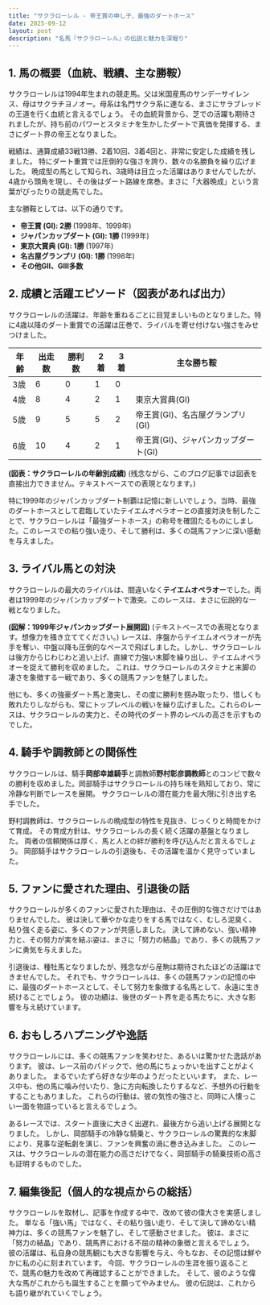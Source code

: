 ```yaml
---
title: "サクラローレル - 帝王賞の申し子、最強のダートホース"
date: 2025-09-12
layout: post
description: "名馬『サクラローレル』の伝説と魅力を深堀り"
---
```


## 1. 馬の概要（血統、戦績、主な勝鞍）

サクラローレルは1994年生まれの競走馬。父は米国産馬のサンデーサイレンス、母はサクラチヨノオー。母系は名門サクラ系に連なる、まさにサラブレッドの王道を行く血統と言えるでしょう。  その血統背景から、芝での活躍も期待されましたが、持ち前のパワーとスタミナを生かしたダートで真価を発揮する、まさにダート界の帝王となりました。

戦績は、通算成績33戦13勝、2着10回、3着4回と、非常に安定した成績を残しました。  特にダート重賞では圧倒的な強さを誇り、数々の名勝負を繰り広げました。  晩成型の馬として知られ、3歳時は目立った活躍はありませんでしたが、4歳から頭角を現し、その後はダート路線を席巻。まさに「大器晩成」という言葉がぴったりの競走馬でした。

主な勝鞍としては、以下の通りです。

* **帝王賞 (GI): 2勝**  (1998年、1999年)
* **ジャパンカップダート (GI): 1勝** (1999年)
* **東京大賞典 (GI): 1勝** (1997年)
* **名古屋グランプリ (GI): 1勝** (1998年)
* **その他GII、GIII多数**


## 2. 成績と活躍エピソード（図表があれば出力）

サクラローレルの活躍は、年齢を重ねるごとに目覚ましいものとなりました。特に4歳以降のダート重賞での活躍は圧巻で、ライバルを寄せ付けない強さをみせつけました。

| 年齢 | 出走数 | 勝利数 | 2着 | 3着 | 主な勝ち鞍 |
|---|---|---|---|---|---|
| 3歳 | 6 | 0 | 1 | 0 |  |
| 4歳 | 8 | 4 | 2 | 1 | 東京大賞典(GI) |
| 5歳 | 9 | 5 | 5 | 2 | 帝王賞(GI)、名古屋グランプリ(GI) |
| 6歳 | 10 | 4 | 2 | 1 | 帝王賞(GI)、ジャパンカップダート(GI) |


**(図表：サクラローレルの年齢別成績)**  (残念ながら、このブログ記事では図表を直接出力できません。テキストベースでの表現となります。)


特に1999年のジャパンカップダート制覇は記憶に新しいでしょう。当時、最強のダートホースとして君臨していたテイエムオペラオーとの直接対決を制したことで、サクラローレルは「最強ダートホース」の称号を確固たるものにしました。このレースでの粘り強い走り、そして勝利は、多くの競馬ファンに深い感動を与えました。


## 3. ライバル馬との対決

サクラローレルの最大のライバルは、間違いなく**テイエムオペラオー**でした。両者は1999年のジャパンカップダートで激突。このレースは、まさに伝説的な一戦となりました。

**(図解：1999年ジャパンカップダート展開図)** (テキストベースでの表現となります。想像力を掻き立ててください。)  レースは、序盤からテイエムオペラオーが先手を奪い、中盤以降も圧倒的なペースで飛ばしました。しかし、サクラローレルは後方からじわじわと追い上げ、直線で力強い末脚を繰り出し、テイエムオペラオーを捉えて勝利を収めました。  これは、サクラローレルのスタミナと末脚の凄さを象徴する一戦であり、多くの競馬ファンを魅了しました。


他にも、多くの強豪ダート馬と激突し、その度に勝利を掴み取ったり、惜しくも敗れたりしながらも、常にトップレベルの戦いを繰り広げました。これらのレースは、サクラローレルの実力と、その時代のダート界のレベルの高さを示すものでした。


## 4. 騎手や調教師との関係性

サクラローレルは、騎手**岡部幸雄騎手**と調教師**野村彰彦調教師**とのコンビで数々の勝利を収めました。岡部騎手はサクラローレルの持ち味を熟知しており、常に冷静な判断でレースを展開。  サクラローレルの潜在能力を最大限に引き出す名手でした。

野村調教師は、サクラローレルの晩成型の特性を見抜き、じっくりと時間をかけて育成。  その育成方針は、サクラローレルの長く続く活躍の基盤となりました。  両者の信頼関係は厚く、馬と人との絆が勝利を呼び込んだと言えるでしょう。  岡部騎手はサクラローレルの引退後も、その活躍を温かく見守っていました。


## 5. ファンに愛された理由、引退後の話

サクラローレルが多くのファンに愛された理由は、その圧倒的な強さだけではありませんでした。  彼は決して華やかな走りをする馬ではなく、むしろ泥臭く、粘り強く走る姿に、多くのファンが共感しました。  決して諦めない、強い精神力と、その努力が実を結ぶ姿は、まさに「努力の結晶」であり、多くの競馬ファンに勇気を与えました。

引退後は、種牡馬となりましたが、残念ながら産駒は期待されたほどの活躍はできませんでした。  それでも、サクラローレルは、多くの競馬ファンの記憶の中に、最強のダートホースとして、そして努力を象徴する名馬として、永遠に生き続けることでしょう。  彼の功績は、後世のダート界を走る馬たちに、大きな影響を与え続けています。


## 6. おもしろハプニングや逸話

サクラローレルには、多くの競馬ファンを笑わせた、あるいは驚かせた逸話があります。  彼は、レース前のパドックで、他の馬にちょっかいを出すことがよくありました。  まるでいたずら好きな少年のようだったといいます。  また、レース中も、他の馬に噛み付いたり、急に方向転換したりするなど、予想外の行動をすることもありました。  これらの行動は、彼の気性の強さと、同時に人懐っこい一面を物語っていると言えるでしょう。

あるレースでは、スタート直後に大きく出遅れ、最後方から追い上げる展開となりました。  しかし、岡部騎手の冷静な騎乗と、サクラローレルの驚異的な末脚により、見事な逆転劇を演じ、ファンを興奮の渦に巻き込みました。  このレースは、サクラローレルの潜在能力の高さだけでなく、岡部騎手の騎乗技術の高さも証明するものでした。


## 7. 編集後記（個人的な視点からの総括）

サクラローレルを取材し、記事を作成する中で、改めて彼の偉大さを実感しました。  単なる「強い馬」ではなく、その粘り強い走り、そして決して諦めない精神力は、多くの競馬ファンを魅了し、そして感動させました。  彼は、まさに「努力の結晶」であり、競馬界における不屈の精神の象徴と言えるでしょう。  彼の活躍は、私自身の競馬観にも大きな影響を与え、今もなお、その記憶は鮮やかに私の心に刻まれています。  今回、サクラローレルの生涯を振り返ることで、競馬の魅力を改めて再確認することができました。  そして、彼のような偉大な馬がこれからも誕生することを願ってやみません。  彼の伝説は、これからも語り継がれていくでしょう。
